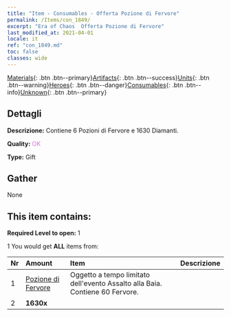 ```yaml
---
title: "Item - Consumables - Offerta Pozione di Fervore"
permalink: /Items/con_1849/
excerpt: "Era of Chaos  Offerta Pozione di Fervore"
last_modified_at: 2021-04-01
locale: it
ref: "con_1849.md"
toc: false
classes: wide
---
```

 [Materials](/it/Items/){: .btn .btn--primary}[Artifacts](/it/Items/Artifacts/){: .btn .btn--success}[Units](/it/Items/Units/){: .btn .btn--warning}[Heroes](/it/Items/Heroes/){: .btn .btn--danger}[Consumables](/it/Items/Consumables/){: .btn .btn--info}[Unknown](/it/Items/Unknown/){: .btn .btn--primary}

## Dettagli
 **Descrizione:** Contiene 6 Pozioni di Fervore e 1630 Diamanti.

 **Quality:** <span style="color: #DA70D6">OK</span>

 **Type:** Gift

## Gather

  None

## This item contains:

 **Required Level to open:** 1

 1 You would get **ALL** items  from:

  | Nr | Amount |     Item    | Descrizione |
  |:---|:-------|:------------|:-----------:|
  | 1 | [Pozione di Fervore](/it/Items/con_1850/) | Oggetto a tempo limitato dell'evento Assalto alla Baia. Contiene 60 Fervore. | 
  | 2 |  **1630x** | <i class="fas fa-gem"/> |  | 
